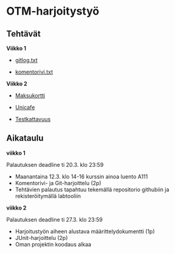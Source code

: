# OTM-harjoitystyö

## Tehtävät

**Viikko 1**

* [gitlog.txt](https://github.com/lchz/otm-harjoitustyo/blob/master/laskarit/viikko1/gitlog.txt)

* [komentorivi.txt](https://github.com/lchz/otm-harjoitustyo/blob/master/laskarit/viikko1/komentorivi.txt)

**Viikko 2**

* [Maksukortti](https://github.com/lchz/otm-harjoitustyo/tree/master/laskarit/viikko2/Maksukortti) 

* [Unicafe](https://github.com/lchz/otm-harjoitustyo/tree/master/laskarit/viikko2/Unicafe)

* [Testkattavuus](https://github.com/lchz/otm-harjoitustyo/blob/master/laskarit/viikko2/Testikattavuus.png)

## Aikataulu

**viikko 1**

Palautuksen deadline ti 20.3. klo 23:59

* Maanantaina 12.3. klo 14-16 kurssin ainoa luento A111
* Komentorivi- ja Git-harjoittelu (2p)
* Tehtävien palautus tapahtuu tekemällä repositorio githubiin ja rekisteröitymällä labtooliin

**viikko 2**

Palautuksen deadline ti 27.3. klo 23:59
* Harjoitustyön aiheen alustava määrittelydokumentti (1p)
* JUnit-harjoittelu (2p)
* Oman projektin koodaus alkaa
